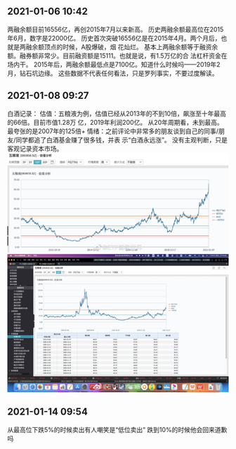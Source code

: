 ## 2021-01-06 10:42

两融余额目前16556亿，再创2015年7月以来新高。
历史两融余额最高位在2015年6月，数字是22000亿。
历史首次突破16556亿是在2015年4月。两个月后，也就是两融余额顶点的时候，A股爆破，烟
花灿烂。
基本上两融余额等于融资余额。融券额非常少。目前融资额是15111。也就是说，有1.5万亿的合
法杠杆资金在场内干。
2015年后，两融余额最低点是7100亿。知道什么时候吗——2019年2月，钻石坑边缘。
这些数据不代表任何看法，只是罗列事实，不要过度解读。

##  2021-01-08 09:27 

白酒记录：
估值：五粮液为例，估值已经从2013年的不到10倍，飙涨至十年最高的66倍。目前市值1.28万
亿，2019年利润200亿。
从20年周期看，未到最高。最夸张的是2007年的125倍+
情绪：之前评论中非常多的朋友谈到自己的同事/朋友/同学都追了白酒基金赚了很多钱，并表
示“白酒永远涨”。
没有主观判断，只是客观记录资本市场。
![2021-01-08 09:27](image-4.png)
![2021-01-08 09:27](image-5.png)

## 2021-01-14 09:54

从最高位下跌5%的时候卖出有人嘲笑是“低位卖出”
跌到10%的时候他会回来道歉吗  